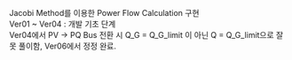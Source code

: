 Jacobi Method를 이용한 Power Flow Calculation 구현
<br/>
Ver01 ~ Ver04 : 개발 기초 단계
<br/>
Ver04에서 PV -> PQ Bus 전환 시 Q_G = Q_G_limit 이 아닌 Q = Q_G_limit으로 잘못 풀이함, Ver06에서 정정 완료.
